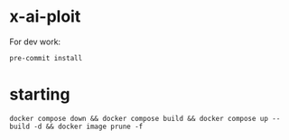 # x-ai-ploit

For dev work:

```bash
pre-commit install
```

# starting
`docker compose down && docker compose build && docker compose up --build -d && docker image prune -f`
